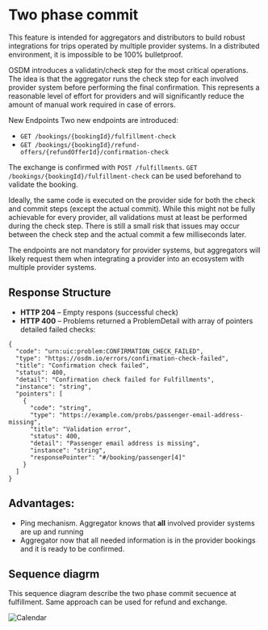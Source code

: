 # Two phase commit
This feature is intended for aggregators and distributors to build robust integrations for trips operated by multiple provider systems.
In a distributed environment, it is impossible to be 100% bulletproof.

OSDM introduces a validatin/check step for the most critical operations.
The idea is that the aggregator runs the check step for each involved provider system before performing the final confirmation.
This represents a reasonable level of effort for providers and will significantly reduce the amount of manual work required in case of errors.

New Endpoints
Two new endpoints are introduced:
* `GET /bookings/{bookingId}/fulfillment-check`
* `GET /bookings/{bookingId}/refund-offers/{refundOfferId}/confirmation-check`

The exchange is confirmed with `POST /fulfillments`.
`GET /bookings/{bookingId}/fulfillment-check` can be used beforehand to validate the booking.

Ideally, the same code is executed on the provider side for both the check and commit steps (except the actual commit).
While this might not be fully achievable for every provider, all validations must at least be performed during the check step.
There is still a small risk that issues may occur between the check step and the actual commit a few milliseconds later.

The endpoints are not mandatory for provider systems, but aggregators will likely request them when integrating a provider into an ecosystem with multiple provider systems.

## Response Structure
* **HTTP 204** – Empty respons (successful check)
* **HTTP 400** – Problems returned a ProblemDetail with array of pointers detailed failed checks:
```
{
  "code": "urn:uic:problem:CONFIRMATION_CHECK_FAILED",
  "type": "https://osdm.io/errors/confirmation-check-failed",
  "title": "Confirmation check failed",
  "status": 400,
  "detail": "Confirmation check failed for Fulfillments",
  "instance": "string",
  "pointers": [
    {
      "code": "string",
      "type": "https://example.com/probs/passenger-email-address-missing",
      "title": "Validation error",
      "status": 400,
      "detail": "Passenger email address is missing",
      "instance": "string",
      "responsePointer": "#/booking/passenger[4]"
    }
  ]
}
```

## Advantages:
- Ping mechanism. Aggregator knows that **all** involved provider systems are up and running
- Aggregator now that all needed information is in the provider bookings and it is ready to be confirmed.

## Sequence diagrm
This sequence diagram describe the two phase commit secuence at fulfillment. Same approach can be used for refund and exchange.

![Calendar](../../images/2PCommit.png)


